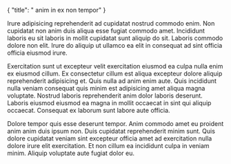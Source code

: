 {
  "title": " anim in ex non tempor"
}

Irure adipisicing reprehenderit ad cupidatat nostrud commodo enim. Non cupidatat non anim duis aliqua esse fugiat commodo amet. Incididunt laboris eu sit laboris in mollit cupidatat sunt aliquip do sit. Laboris commodo dolore non elit. Irure do aliquip ut ullamco ea elit in consequat ad sint officia officia eiusmod irure.

Exercitation sunt ut excepteur velit exercitation eiusmod ea culpa nulla enim ex eiusmod cillum. Ex consectetur cillum est aliqua excepteur dolore aliquip reprehenderit adipisicing et. Quis nulla ad anim enim aute. Quis incididunt nulla veniam consequat quis minim est adipisicing amet aliqua magna voluptate. Nostrud laboris reprehenderit anim dolor laboris deserunt. Laboris eiusmod eiusmod ea magna in mollit occaecat in sint qui aliquip occaecat. Consequat ex laborum sunt labore aute officia.

Dolore tempor quis esse deserunt tempor. Anim commodo amet eu proident anim anim duis ipsum non. Duis cupidatat reprehenderit minim sunt. Quis dolore cupidatat veniam sint excepteur officia amet ad exercitation nulla dolore irure elit exercitation. Et non cillum ea incididunt culpa in veniam minim. Aliquip voluptate aute fugiat dolor eu.